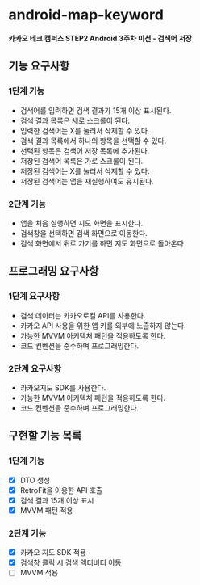 # android-map-keyword
**카카오 테크 캠퍼스 STEP2 Android 3주차 미션 - 검색어 저장**
## 기능 요구사항
### 1단계 기능
- 검색어를 입력하면 검색 결과가 15개 이상 표시된다.
- 검색 결과 목록은 세로 스크롤이 된다.
- 입력한 검색어는 X를 눌러서 삭제할 수 있다.
- 검색 결과 목록에서 하나의 항목을 선택할 수 있다.
- 선택된 항목은 검색어 저장 목록에 추가된다.
- 저장된 검색어 목록은 가로 스크롤이 된다.
- 저장된 검색어는 X를 눌러서 삭제할 수 있다.
- 저장된 검색어는 앱을 재실행하여도 유지된다.
### 2단계 기능
- 앱을 처음 실행하면 지도 화면을 표시한다.
- 검색창을 선택하면 검색 화면으로 이동한다.
- 검색 화면에서 뒤로 가기를 하면 지도 화면으로 돌아온다
## 프로그래밍 요구사항
### 1단계 요구사항
- 검색 데이터는 카카오로컬 API를 사용한다.
- 카카오 API 사용을 위한 앱 키를 외부에 노출하지 않는다.
- 가능한 MVVM 아키텍처 패턴을 적용하도록 한다.
- 코드 컨벤션을 준수하며 프로그래밍한다.
### 2단계 요구사항
- 카카오지도 SDK를 사용한다.
- 가능한 MVVM 아키텍처 패턴을 적용하도록 한다. 
- 코드 컨벤션을 준수하며 프로그래밍한다.
## 구현할 기능 목록
### 1단계 기능
- [x] DTO 생성
- [x] RetroFit을 이용한 API 호출
- [x] 검색 결과 15개 이상 표시
- [x] MVVM 패턴 적용
### 2단계 기능
- [x] 카카오 지도 SDK 적용
- [x] 검색창 클릭 시 검색 액티비티 이동
- [ ] MVVM 적용
